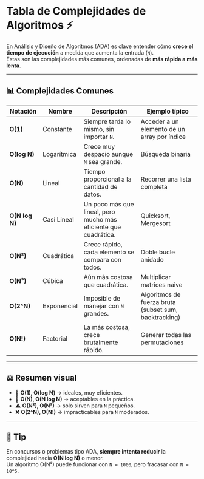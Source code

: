 # Tabla de Complejidades de Algoritmos ⚡

En Análisis y Diseño de Algoritmos (ADA) es clave entender cómo **crece el tiempo de ejecución** a medida que aumenta la entrada (`N`).  
Estas son las complejidades más comunes, ordenadas de **más rápida a más lenta**.

---

## 📊 Complejidades Comunes

| Notación | Nombre | Descripción | Ejemplo típico |
|----------|--------|-------------|----------------|
| **O(1)** | Constante | Siempre tarda lo mismo, sin importar `N`. | Acceder a un elemento de un array por índice |
| **O(log N)** | Logarítmica | Crece muy despacio aunque `N` sea grande. | Búsqueda binaria |
| **O(N)** | Lineal | Tiempo proporcional a la cantidad de datos. | Recorrer una lista completa |
| **O(N log N)** | Casi Lineal | Un poco más que lineal, pero mucho más eficiente que cuadrática. | Quicksort, Mergesort |
| **O(N²)** | Cuadrática | Crece rápido, cada elemento se compara con todos. | Doble bucle anidado |
| **O(N³)** | Cúbica | Aún más costosa que cuadrática. | Multiplicar matrices naive |
| **O(2^N)** | Exponencial | Imposible de manejar con `N` grandes. | Algoritmos de fuerza bruta (subset sum, backtracking) |
| **O(N!)** | Factorial | La más costosa, crece brutalmente rápido. | Generar todas las permutaciones |

---

## ⚖️ Resumen visual

- 🚀 **O(1), O(log N)** → ideales, muy eficientes.  
- 🙂 **O(N), O(N log N)** → aceptables en la práctica.  
- ⚠️ **O(N²), O(N³)** → solo sirven para `N` pequeños.  
- ❌ **O(2^N), O(N!)** → impracticables para `N` moderados.  

---

## 🎯 Tip
En concursos o problemas tipo ADA, **siempre intenta reducir** la complejidad hacia **O(N log N)** o menor.  
Un algoritmo O(N²) puede funcionar con `N = 1000`, pero fracasar con `N = 10^5`.  
